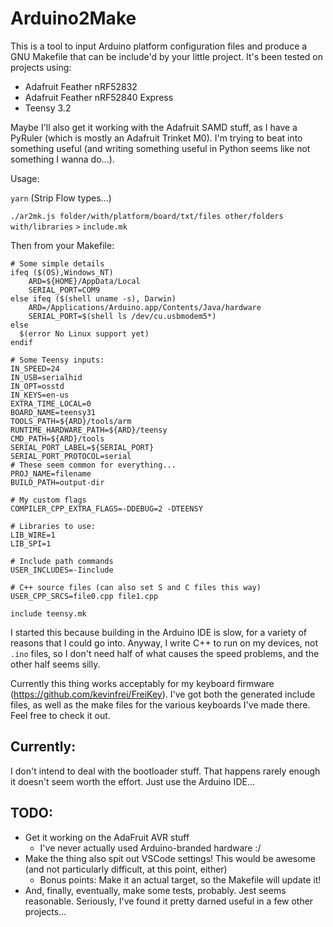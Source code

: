 # Arduino2Make

This is a tool to input Arduino platform configuration files and produce a GNU
Makefile that can be include'd by your little project. It's been tested on
projects using:

- Adafruit Feather nRF52832
- Adafruit Feather nRF52840 Express
- Teensy 3.2

Maybe I'll also get it working with the Adafruit SAMD stuff, as I have a PyRuler
(which is mostly an Adafruit Trinket M0). I'm trying to beat into something
useful (and writing something useful in Python seems like not something I wanna
do...).

Usage:

`yarn` (Strip Flow types...)

`./ar2mk.js folder/with/platform/board/txt/files other/folders with/libraries`
`>` `include.mk`

Then from your Makefile:

```
# Some simple details
ifeq ($(OS),Windows_NT)
	ARD=${HOME}/AppData/Local
	SERIAL_PORT=COM9
else ifeq ($(shell uname -s), Darwin)
	ARD=/Applications/Arduino.app/Contents/Java/hardware
	SERIAL_PORT=$(shell ls /dev/cu.usbmodem5*)
else
  $(error No Linux support yet)
endif

# Some Teensy inputs:
IN_SPEED=24
IN_USB=serialhid
IN_OPT=osstd
IN_KEYS=en-us
EXTRA_TIME_LOCAL=0
BOARD_NAME=teensy31
TOOLS_PATH=${ARD}/tools/arm
RUNTIME_HARDWARE_PATH=${ARD}/teensy
CMD_PATH=${ARD}/tools
SERIAL_PORT_LABEL=${SERIAL_PORT}
SERIAL_PORT_PROTOCOL=serial
# These seem common for everything...
PROJ_NAME=filename
BUILD_PATH=output-dir

# My custom flags
COMPILER_CPP_EXTRA_FLAGS=-DDEBUG=2 -DTEENSY

# Libraries to use:
LIB_WIRE=1
LIB_SPI=1

# Include path commands
USER_INCLUDES=-Iinclude

# C++ source files (can also set S and C files this way)
USER_CPP_SRCS=file0.cpp file1.cpp

include teensy.mk
```

I started this because building in the Arduino IDE is slow, for a variety of
reasons that I could go into. Anyway, I write C++ to run on my devices, not
`.ino` files, so I don't need half of what causes the speed problems, and the
other half seems silly.

Currently this thing works acceptably for my keyboard firmware
(https://github.com/kevinfrei/FreiKey). I've got both the generated include
files, as well as the make files for the various keyboards I've made there. Feel
free to check it out.

## Currently:

I don't intend to deal with the bootloader stuff. That happens rarely enough it
doesn't seem worth the effort. Just use the Arduino IDE...

## TODO:

- Get it working on the AdaFruit AVR stuff
  - I've never actually used Arduino-branded hardware :/
- Make the thing also spit out VSCode settings! This would be awesome (and not
particularly difficult, at this point, either)
  - Bonus points: Make it an actual target, so the Makefile will update it!
- And, finally, eventually, make some tests, probably. Jest seems reasonable.
  Seriously, I've found it pretty darned useful in a few other projects...

